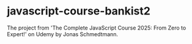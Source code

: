 # javascript-course-bankist2
The project from 'The Complete JavaScript Course 2025: From Zero to Expert!' on Udemy by Jonas Schmedtmann.
